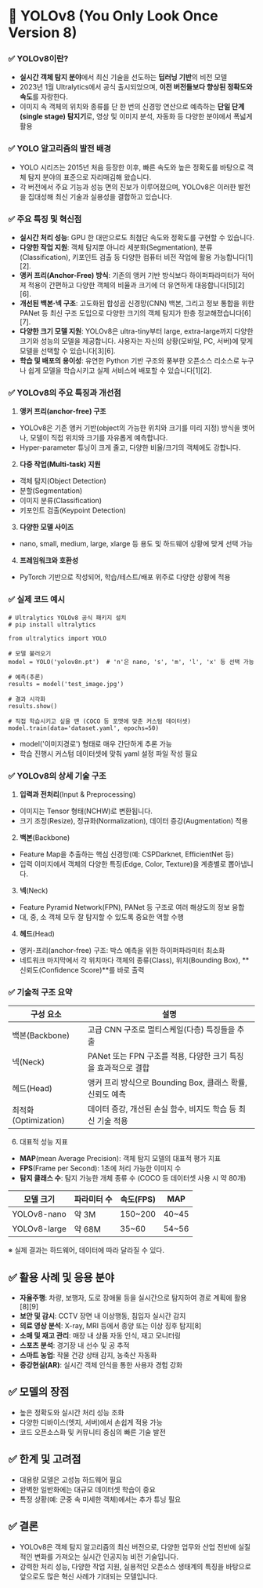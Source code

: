 # 🧠 YOLOv8 (You Only Look Once Version 8)

### ✅ YOLOv8이란?
- **실시간 객체 탐지 분야**에서 최신 기술을 선도하는 **딥러닝 기반**의 비전 모델
- 2023년 1월 Ultralytics에서 공식 출시되었으며, **이전 버전들보다 향상된 정확도와 속도**를 자랑한다.
- 이미지 속 객체의 위치와 종류를 단 한 번의 신경망 연산으로 예측하는 **단일 단계(single stage) 탐지기**로, 영상 및 이미지 분석, 자동화 등 다양한 분야에서 폭넓게 활용

### ✅ YOLO 알고리즘의 발전 배경
- YOLO 시리즈는 2015년 처음 등장한 이후, 빠른 속도와 높은 정확도를 바탕으로 객체 탐지 분야의 표준으로 자리매김해 왔습니다.
- 각 버전에서 주요 기능과 성능 면의 진보가 이루어졌으며, YOLOv8은 이러한 발전을 집대성해 최신 기술과 실용성을 결합하고 있습니다.

### ✅ 주요 특징 및 혁신점
- **실시간 처리 성능**: GPU 한 대만으로도 최첨단 속도와 정확도를 구현할 수 있습니다.
- **다양한 작업 지원**: 객체 탐지뿐 아니라 세분화(Segmentation), 분류(Classification), 키포인트 검출 등 다양한 컴퓨터 비전 작업에 활용 가능합니다[1][2].
- **앵커 프리(Anchor-Free) 방식**: 기존의 앵커 기반 방식보다 하이퍼파라미터가 적어져 적용이 간편하고 다양한 객체의 비율과 크기에 더 유연하게 대응합니다[5][2][6].
- **개선된 백본·넥 구조**: 고도화된 합성곱 신경망(CNN) 백본, 그리고 정보 통합을 위한 PANet 등 최신 구조 도입으로 다양한 크기의 객체 탐지가 한층 정교해졌습니다[6][7].
- **다양한 크기 모델 지원**: YOLOv8은 ultra-tiny부터 large, extra-large까지 다양한 크기와 성능의 모델을 제공합니다. 사용자는 자신의 상황(모바일, PC, 서버)에 맞게 모델을 선택할 수 있습니다[3][6].
- **학습 및 배포의 용이성**: 유연한 Python 기반 구조와 풍부한 오픈소스 리소스로 누구나 쉽게 모델을 학습시키고 실제 서비스에 배포할 수 있습니다[1][2].


### ✅ YOLOv8의 주요 특징과 개선점
1. **앵커 프리(anchor-free) 구조**
- YOLOv8은 기존 앵커 기반(object의 가능한 위치와 크기를 미리 지정) 방식을 벗어나, 모델이 직접 위치와 크기를 자유롭게 예측합니다.
- Hyper-parameter 튜닝이 크게 줄고, 다양한 비율/크기의 객체에도 강합니다.
2. **다중 작업(Multi-task) 지원**
- 객체 탐지(Object Detection)
- 분할(Segmentation)
- 이미지 분류(Classification)
- 키포인트 검출(Keypoint Detection)
3. **다양한 모델 사이즈**
- nano, small, medium, large, xlarge 등 용도 및 하드웨어 상황에 맞게 선택 가능
4. **프레임워크와 호환성**
- PyTorch 기반으로 작성되어, 학습/테스트/배포 위주로 다양한 상황에 적용

### ✅ 실제 코드 예시
```
# Ultralytics YOLOv8 공식 패키지 설치
# pip install ultralytics

from ultralytics import YOLO

# 모델 불러오기
model = YOLO('yolov8n.pt')  # 'n'은 nano, 's', 'm', 'l', 'x' 등 선택 가능

# 예측(추론)
results = model('test_image.jpg')

# 결과 시각화
results.show()

# 직접 학습시키고 싶을 땐 (COCO 등 포맷에 맞춘 커스텀 데이터셋)
model.train(data='dataset.yaml', epochs=50)
```

- model('이미지경로') 형태로 매우 간단하게 추론 가능
- 학습 진행시 커스텀 데이터셋에 맞춰 yaml 설정 파일 작성 필요

### ✅ YOLOv8의 상세 기술 구조
1. **입력과 전처리**(Input & Preprocessing)
- 이미지는 Tensor 형태(NCHW)로 변환됩니다.
- 크기 조정(Resize), 정규화(Normalization), 데이터 증강(Augmentation) 적용
2. **백본**(Backbone)
- Feature Map을 추출하는 핵심 신경망(예: CSPDarknet, EfficientNet 등)
- 입력 이미지에서 객체의 다양한 특징(Edge, Color, Texture)을 계층별로 뽑아냅니다.
3. **넥**(Neck)
- Feature Pyramid Network(FPN), PANet 등 구조로 여러 해상도의 정보 융합
- 대, 중, 소 객체 모두 잘 탐지할 수 있도록 중요한 역할 수행
4. **헤드**(Head)
- 앵커-프리(anchor-free) 구조: 박스 예측을 위한 하이퍼파라미터 최소화
- 네트워크 마지막에서 각 위치마다 객체의 종류(Class), 위치(Bounding Box), **신뢰도(Confidence Score)**를 바로 출력


### ✅ 기술적 구조 요약

| 구성 요소   | 설명                                                         |
|-------------|--------------------------------------------------------------|
| 백본(Backbone) | 고급 CNN 구조로 멀티스케일(다층) 특징들을 추출             |
| 넥(Neck)       | PANet 또는 FPN 구조를 적용, 다양한 크기 특징을 효과적으로 결합 |
| 헤드(Head)     | 앵커 프리 방식으로 Bounding Box, 클래스 확률, 신뢰도 예측    |
| 최적화(Optimization) | 데이터 증강, 개선된 손실 함수, 비지도 학습 등 최신 기술 적용 |


6. 대표적 성능 지표
- **MAP**(mean Average Precision): 객체 탐지 모델의 대표적 평가 지표
- **FPS**(Frame per Second): 1초에 처리 가능한 이미지 수
- **탐지 클래스 수**: 탐지 가능한 개체 종류 수 (COCO 등 데이터셋 사용 시 약 80개)

| 모델 크기 | 	파라미터 수	| 속도(FPS) |	MAP |
|------|--------|-----------|-----------|
| YOLOv8-nano  |	약 3M |	150~200 |	40~45 |
| YOLOv8-large |	약 68M	 | 35~60	  | 54~56 |

※ 실제 결과는 하드웨어, 데이터에 따라 달라질 수 있다.

## ✅ 활용 사례 및 응용 분야

- **자율주행**: 차량, 보행자, 도로 장애물 등을 실시간으로 탐지하여 경로 계획에 활용[8][9]
- **보안 및 감시**: CCTV 장면 내 이상행동, 침입자 실시간 감지
- **의료 영상 분석**: X-ray, MRI 등에서 종양 또는 이상 징후 탐지[8]
- **소매 및 재고 관리**: 매장 내 상품 자동 인식, 재고 모니터링
- **스포츠 분석**: 경기장 내 선수 및 공 추적
- **스마트 농업**: 작물 건강 상태 감지, 농축산 자동화
- **증강현실(AR)**: 실시간 객체 인식을 통한 사용자 경험 강화

## ✅ 모델의 장점

- 높은 정확도와 실시간 처리 성능 조화
- 다양한 디바이스(엣지, 서버)에서 손쉽게 적용 가능
- 코드 오픈소스화 및 커뮤니티 중심의 빠른 기술 발전

## ✅ 한계 및 고려점

- 대용량 모델은 고성능 하드웨어 필요
- 완벽한 일반화에는 대규모 데이터셋 학습이 중요
- 특정 상황(예: 군중 속 미세한 객체)에서는 추가 튜닝 필요

## ✅ 결론

- YOLOv8은 객체 탐지 알고리즘의 최신 버전으로, 다양한 업무와 산업 전반에 실질적인 변화를 가져오는 실시간 인공지능 비전 기술입니다. 
- 강력한 처리 성능, 다양한 작업 지원, 실용적인 오픈소스 생태계의 특징을 바탕으로 앞으로도 많은 혁신 사례가 기대되는 모델입니다.

